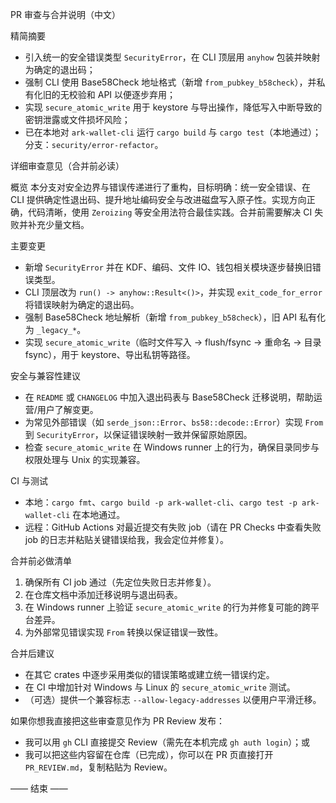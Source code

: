 PR 审查与合并说明（中文）

精简摘要
- 引入统一的安全错误类型 `SecurityError`，在 CLI 顶层用 `anyhow` 包装并映射为确定的退出码；
- 强制 CLI 使用 Base58Check 地址格式（新增 `from_pubkey_b58check`），并私有化旧的无校验和 API 以便逐步弃用；
- 实现 `secure_atomic_write` 用于 keystore 与导出操作，降低写入中断导致的密钥泄露或文件损坏风险；
- 已在本地对 `ark-wallet-cli` 运行 `cargo build` 与 `cargo test`（本地通过）；分支：`security/error-refactor`。

详细审查意见（合并前必读）

概览
本分支对安全边界与错误传递进行了重构，目标明确：统一安全错误、在 CLI 提供确定性退出码、提升地址编码安全与改进磁盘写入原子性。实现方向正确，代码清晰，使用 `Zeroizing` 等安全用法符合最佳实践。合并前需要解决 CI 失败并补充少量文档。

主要变更
- 新增 `SecurityError` 并在 KDF、编码、文件 IO、钱包相关模块逐步替换旧错误类型。
- CLI 顶层改为 `run() -> anyhow::Result<()>`，并实现 `exit_code_for_error` 将错误映射为确定的退出码。
- 强制 Base58Check 地址解析（新增 `from_pubkey_b58check`），旧 API 私有化为 `_legacy_*`。
- 实现 `secure_atomic_write`（临时文件写入 -> flush/fsync -> 重命名 -> 目录 fsync），用于 keystore、导出私钥等路径。

安全与兼容性建议
- 在 `README` 或 `CHANGELOG` 中加入退出码表与 Base58Check 迁移说明，帮助运营/用户了解变更。
- 为常见外部错误（如 `serde_json::Error`、`bs58::decode::Error`）实现 `From` 到 `SecurityError`，以保证错误映射一致并保留原始原因。
- 检查 `secure_atomic_write` 在 Windows runner 上的行为，确保目录同步与权限处理与 Unix 的实现兼容。

CI 与测试
- 本地：`cargo fmt`、`cargo build -p ark-wallet-cli`、`cargo test -p ark-wallet-cli` 在本地通过。
- 远程：GitHub Actions 对最近提交有失败 job（请在 PR Checks 中查看失败 job 的日志并粘贴关键错误给我，我会定位并修复）。

合并前必做清单
1. 确保所有 CI job 通过（先定位失败日志并修复）。
2. 在仓库文档中添加迁移说明与退出码表。
3. 在 Windows runner 上验证 `secure_atomic_write` 的行为并修复可能的跨平台差异。
4. 为外部常见错误实现 `From` 转换以保证错误一致性。

合并后建议
- 在其它 crates 中逐步采用类似的错误策略或建立统一错误约定。
- 在 CI 中增加针对 Windows 与 Linux 的 `secure_atomic_write` 测试。
- （可选）提供一个兼容标志 `--allow-legacy-addresses` 以便用户平滑迁移。

如果你想我直接把这些审查意见作为 PR Review 发布：
- 我可以用 `gh` CLI 直接提交 Review（需先在本机完成 `gh auth login`）；或
- 我可以把这些内容留在仓库（已完成），你可以在 PR 页直接打开 `PR_REVIEW.md`，复制粘贴为 Review。

—— 结束 ——
